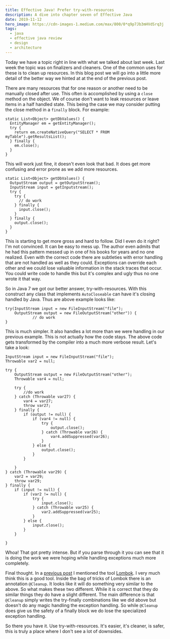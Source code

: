 ```yaml
---
title: Effective Java! Prefer try-with-resources
description: A dive into chapter seven of Effective Java
date: 2019-11-12
hero_image: https://cdn-images-1.medium.com/max/800/0*q9p7Jb3mHVdSrq3j
tags:
  - java
  - effective java review
  - design
  - architecture
---
```


Today we have a topic right in line with what we talked about last week. Last week the topic was on finalizers and cleaners. One of the common uses for these is to clean up resources. In this blog post we will go into a little more detail of the better way we hinted at at the end of the previous post. 

There are many resources that for one reason or another need to be manually closed after use. This often is accomplished by using a `close` method on the object. We of course don't want to leak resources or leave items in a half handled state. This being the case we may consider putting the close method in a `finally` block. For example:
```
static List<Object> getDbValues() {
  EntityManager em = getEntityManager();
  try {
    return em.createNativeQuery("SELECT * FROM myTable").getResultsList();
  } finally {
    em.close();
  }
}
```

This will work just fine, it doesn't even look that bad. It does get more confusing and error prone as we add more resources. 

```
static List<Object> getDbValues() {
  OutputStream output = getOutputStream();
  InputStream input = getInputstream();
  try {
    try {
      // do work
    } finally {
      input.close();
    }
  } finally {
    output.close();
  }
}
```

This is starting to get more gross and hard to follow. Did I even do it right? I'm not convinced. It can be easy to mess up. The author even admits that he had this pattern messed up in one of his books for years and no one realized. Even with the correct code there are subtleties with error handling that are not handled as well as they could. Exceptions can override each other and we could lose valuable information in the stack traces that occur. You could write code to handle this but it's complex and ugly thus no one wrote it that way. 

So in Java 7 we got our better answer, try-with-resources. With this construct any class that implements `AutoCloseable` can have it's closing handled by Java. Thus are above example looks like:
```
try(InputStream input = new FileInputStream("file");
    OutputStream output = new FileOutputStream("other")) {
            // do work
}
```

This is much simpler. It also handles a lot more than we were handling in our previous example. This is not actually how the code stays. The above code gets transformed by the compiler into a much more verbose result. Let's take a look:

```
InputStream input = new FileInputStream("file");
Throwable var2 = null;

try {
    OutputStream output = new FileOutputStream("other");
    Throwable var4 = null;

    try {
        //do work
    } catch (Throwable var27) {
        var4 = var27;
        throw var27;
    } finally {
        if (output != null) {
            if (var4 != null) {
                try {
                    output.close();
                } catch (Throwable var26) {
                    var4.addSuppressed(var26);
                }
            } else {
                output.close();
            }
        }

    }
} catch (Throwable var29) {
    var2 = var29;
    throw var29;
} finally {
    if (input != null) {
        if (var2 != null) {
            try {
                input.close();
            } catch (Throwable var25) {
                var2.addSuppressed(var25);
            }
        } else {
            input.close();
        }
    }

}
```

Whoa! That got pretty intense. But if you parse through it you can see that it is doing the work we were hoping while handling exceptions much more completely. 

Final thought. In a [previous post](https://dev.to/kylec32/effective-java-tuesday-the-builder-pattern-2k5f) I mentioned the tool [Lombok](https://projectlombok.org/). I very much think this is a good tool. Inside the bag of tricks of Lombok there is an annotation `@Cleanup`. It looks like it will do something very similar to the above. So what makes these two different. While it is correct that they do similar things they do have a slight different. The main difference is that `@Cleanup` simply writes the try-finally combinations like we did above but doesn't do any magic handling the exception handling. So while `@Cleanup` does give us the safety of a finally block we do lose the specialized exception handling. 

So there you have it. Use try-with-resources. It's easier, it's cleaner, is safer, this is truly a place where I don't see a lot of downsides. 